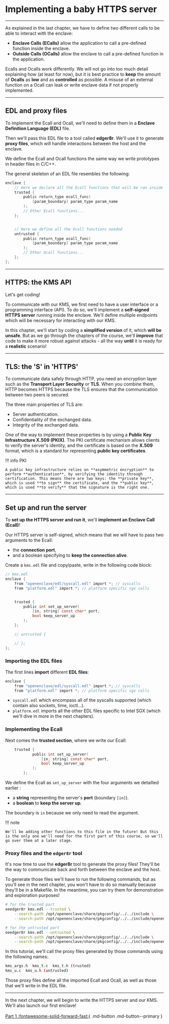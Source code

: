 # Implementing a baby HTTPS server
___________________________________________________

As explained in the last chapter, we have to define two different calls to be able to interact with the enclave:

- **Enclave Calls (ECalls)** allow the application to call a pre-defined function inside the enclave.  
- **Outside Calls (OCalls)** allow the enclave to call a pre-defined function in the application. 

Ecalls and Ocalls work differently. We will not go into too much detail explaining how (at least for now), but it is best practice to **keep** the amount of **Ocalls** as **low** and as **controlled** as possible. A misuse of an external function on a Ocall can leak or write enclave data if not properly implemented.

___________________________________________________
## EDL and proxy files

To implement the Ecall and Ocall, we'll need to define them in a **Enclave Definition Language (EDL)** file. 

Then we'll pass this EDL file to a tool called **edger8r**. We'll use it to generate **proxy files**, which will handle interactions between the host and the enclave. 

We define the Ecall and Ocall functions the same way we write prototypes in header files in C/C++. 

The general skeleton of an EDL file resembles the following: 

```C
enclave {
    // Here we declare all the Ecall functions that will be ran inside the enclave 
    trusted {
        public return_type ecall_func(
            [param_boundary] param_type param_name
        );
        // Other Ecall functions...
    };


    // Here we define all the Ocall functions needed 
    untrusted {
        public return_type ocall_func(
            [param_boundary] param_type param_name
        );
        // Other Ocall functions... 
    };
};
```

________________________________
## HTTPS: the KMS API

Let's get coding! 

To communicate with our KMS, we first need to have a user interface or a programming interface (API). To do so, we'll implement a **self-signed HTTPS server** running inside the enclave. We'll define multiple endpoints which will be necessary for interacting with our KMS.

In this chapter, we'll start by coding a **simplified version** of it, which **will be unsafe**. But as we go through the chapters of the course, we'll **improve** that code to make it more robust against attacks - all the way **until** it is ready for a **realistic** scenario! 

___________________________________________
## TLS: the 'S' in 'HTTPS'

To communicate data safely through HTTP, you need an encryption layer such as the **Transport Layer Security** or **TLS**. When you combine them, HTTP becomes HTTPS because the TLS ensures that the communication between two peers is secured.

The three main properties of TLS are:

- Server authentication. 
- Confidentiality of the exchanged data. 
- Integrity of the exchanged data. 

One of the way to implement these properties is by using a **Public Key Infrastructure X.509 (PKIX)**. The PKI certificate mechanism allows clients to verify the server's identity, and the certificate is based on the **X.509** format, which is a standard for representing **public key certificates**. 

!!! info PKI

	A public key infrastructure relies on **asymmetric encryption** to perform **authentication**, by verifying the identity through certification. This means there are two keys: the **private key**, which is used **to sign** the certificate, and the **public key**, which is used **to verify** that the signature is the right one. 

___________________________________
## Set up and run the server

To **set up the HTTPS server and run it**, we'll **implement an Enclave Call (Ecall)**! 

Our HTTPS server is self-signed, which means that we will have to pass two arguments to the Ecall: 

+ the **connection port**,
+ and a boolean specifying to **keep the connection alive**. 

Create a `kms.edl` file and copy/paste, write in the following code block:

```c
// kms.edl
enclave {
    from "openenclave/edl/syscall.edl" import *; // syscalls
    from "platform.edl" import *; // platform specific sgx calls


    trusted {
        public int set_up_server(
            [in, string] const char* port, 
            bool keep_server_up
        );
    };

    // untrusted {

    // };
};
```

### Importing the EDL files

The first lines **import** different **EDL files**: 

```c
enclave {
    from "openenclave/edl/syscall.edl" import *; // syscalls
    from "platform.edl" import *; // platform specific sgx calls
```

+ `syscall.edl` which encompass all of the syscalls supported (which contain also sockets, time, ioctl...). 
+ `platform.edl` imports all the other EDL files specific to Intel SGX (which we'll dive in more in the next chapters). 

### Implementing the Ecall

Next comes the **trusted section**, where we write our Ecall:

```c
	trusted {
			public int set_up_server(
				[in, string] const char* port, 
				bool keep_server_up
			);
		};
```  

We define the Ecall as `set_up_server` with the four arguments we detailled earlier : 

+ a **string** representing the server's **port** (boundary `[in]`). 
+ a **boolean** to **keep the server up**. 

The boundary is `in` because we only need to read the argument.

!!! note

    We'll be adding other functions to this file in the future! But this is the only one we'll need for the first part of this course, so we'll go over them at a later stage.

### Proxy files and the `edger8r` tool

It's now time to use the **edger8r** tool to generate the proxy files! They'll be the way to communicate back and forth between the enclave and the host. 

To generate those files we'll have to run the following commands, but as you'll see in the next chapter, you won't have to do so manually because they'll be in a Makefile. In the meantime, you can try them for demonstration and exploration purposes! 

```bash
# for the trusted part
oeedger8r kms.edl --trusted \
    --search-path /opt/openenclave/share/pkgconfig/../../include \
    --search-path /opt/openenclave/share/pkgconfig/../../include/openenclave/edl/sgx 

# for the untrusted part 
oeedger8r kms.edl --untrusted \
    --search-path /opt/openenclave/share/pkgconfig/../../include \
    --search-path /opt/openenclave/share/pkgconfig/../../include/openenclave/edl/sgx 

```

In this tutorial, we'll call the proxy files generated by those commands using the following names:

```bash
kms_args.h  kms_t.c  kms_t.h (trusted) 
kms_u.c  kms_u.h (untrusted)
```

Those proxy files define all the imported Ecall and Ocall, as well as those that we'll write in the EDL file.   
______________


In the next chapter, we will begin to write the HTTPS server and our KMS. We'll also launch our first enclave! 
<br />
<br />
[Part 1 :fontawesome-solid-forward-fast:](./part_1_running_kms_enclave.md){ .md-button .md-button--primary }
